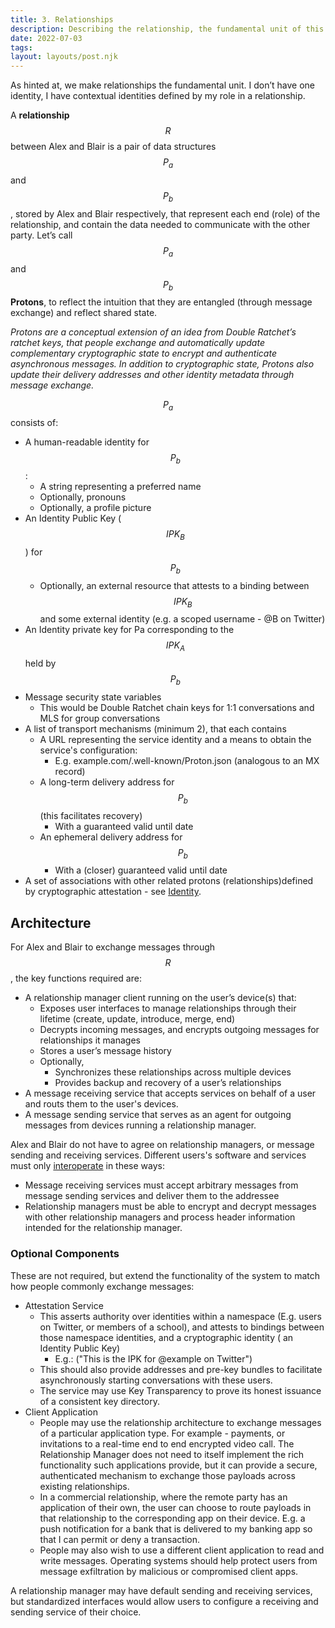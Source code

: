 ```yaml
---
title: 3. Relationships
description: Describing the relationship, the fundamental unit of this architecture
date: 2022-07-03
tags:
layout: layouts/post.njk
---
```

As hinted at, we make relationships the fundamental unit. I don’t have one identity, I have contextual identities defined by my role in a relationship.

A **relationship** $$R$$ between Alex and Blair is a pair of data structures $$P_a$$ and $$P_b$$, stored by Alex and Blair respectively, that represent each end (role) of the relationship, and contain the data needed to communicate with the other party. Let’s call $$P_a$$ and $$P_b$$ **Protons**, to reflect the intuition that they are entangled (through message exchange) and reflect shared state.

*Protons are a conceptual extension of an idea from Double Ratchet’s ratchet keys, that people exchange and automatically update complementary cryptographic state to encrypt and authenticate asynchronous messages. In addition to cryptographic state, Protons also update their delivery addresses and other identity metadata through message exchange.*

$$P_a$$ consists of:
- A human-readable identity for $$P_b$$:
  - A string representing a preferred name
  - Optionally, pronouns
  - Optionally, a profile picture
- An Identity Public Key ($$IPK_B$$) for $$P_b$$
  - Optionally, an external resource that attests to a binding between $$IPK_B$$ and some external identity (e.g. a scoped username - \@B on Twitter)
- An Identity private key for Pa corresponding to the $$IPK_A$$ held by $$P_b$$
- Message security state variables
  - This would be Double Ratchet chain keys for 1:1 conversations and MLS for group conversations
- A list of transport mechanisms (minimum 2), that each contains
  - A URL representing the service identity and a means to obtain the service's configuration:
    -  E.g. example.com/.well-known/Proton.json
    (analogous to an MX record)
  - A long-term delivery address for $$P_b$$ (this facilitates recovery)
    - With a guaranteed valid until date
  - An ephemeral delivery address for $$P_b$$
    - With a (closer) guaranteed valid until date
- A set of associations with other related protons (relationships)defined by cryptographic attestation - see [Identity](/posts/3.1-Identity).

## Architecture
For Alex and Blair to exchange messages through $$R$$, the key functions required are:
- A relationship manager client running on the user’s device(s) that:
  - Exposes user interfaces to manage relationships through their lifetime (create, update, introduce, merge, end)
  - Decrypts incoming messages, and encrypts outgoing messages for relationships it manages
  - Stores a user’s message history
  - Optionally,
    - Synchronizes these relationships across multiple devices
    - Provides backup and recovery of a user’s relationships
- A message receiving service that accepts services on behalf of a user and routs them to the user's devices.
- A message sending service that serves as an agent for outgoing messages from devices running a relationship manager.

Alex and Blair do not have to agree on relationship managers, or message sending and receiving services. Different users's software and services must only [interoperate](/posts/4.1-Interoperability) in these ways:
- Message receiving services must accept arbitrary messages from message sending services and deliver them to the addressee
- Relationship managers must be able to encrypt and decrypt messages with other relationship managers and process header information intended for the relationship manager.

### Optional Components
These are not required, but extend the functionality of the system to match how people commonly exchange messages:
- Attestation Service
  - This asserts authority over identities within a namespace (E.g. users on Twitter, or members of a school), and attests to bindings between those namespace identities, and a cryptographic identity ( an Identity Public Key)
    - E.g.: ("This is the IPK for @example on Twitter")
  - This should also provide addresses and pre-key bundles to facilitate asynchronously starting conversations with these users.
  - The service may use Key Transparency to prove its honest issuance of a consistent key directory.
- Client Application
  - People may use the relationship architecture to exchange messages of a particular application type. For example - payments, or invitations to a real-time end to end encrypted video call. The Relationship Manager does not need to itself implement the rich functionality such applications provide, but it can provide a secure, authenticated mechanism to exchange those payloads across existing relationships.
  - In a commercial relationship, where the remote party has an application of their own, the user can choose to route payloads in that relationship to the corresponding app on their device. E.g. a push notification for a bank that is delivered to my banking app so that I can permit or deny a transaction.
  - People may also wish to use a different client application to read and write messages. Operating systems should help protect users from message exfiltration by malicious or compromised client apps.

A relationship manager may have default sending and receiving services, but standardized interfaces would allow users to configure a receiving and sending service of their choice.